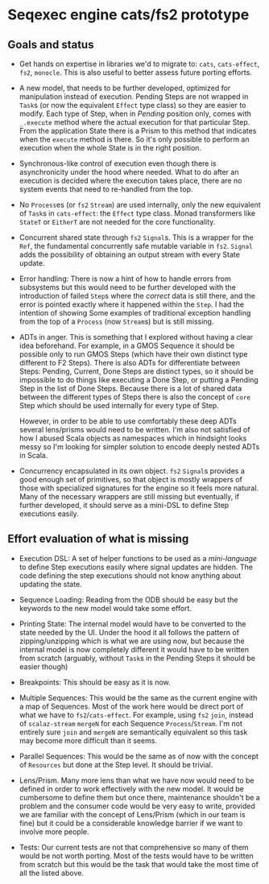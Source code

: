 # Seqexec engine cats/fs2 prototype

## Goals and status

- Get hands on expertise in libraries we'd to migrate to: `cats`, `cats-effect`,
  `fs2`, `monocle`. This is also useful to better assess future porting efforts.

- A new model, that needs to be further developed, optimized for manipulation
  instead of execution. Pending Steps are not wrapped in `Task`s (or now the
  equivalent `Effect` type class) so they are easier to modify. Each type of
  Step, when in *Pending* position only, comes with `_.execute` method where the
  actual execution for that particular Step. From the application State there is
  a Prism to this method that indicates when the `execute` method is there. So
  it's only possible to perform an execution when the whole State is in the
  right position.

- Synchronous-like control of execution even though there is asynchronicity
  under the hood where needed. What to do after an execution is decided where
  the execution takes place, there are no system events that need to re-handled
  from the top.

- No `Process`es (or `fs2` `Stream`) are used internally, only the new
  equivalent of `Task`s in `cats-effect`: the `Effect` type class. Monad
  transformers like `StateT` or `EitherT` are not needed for the core
  functionality.

- Concurrent shared state through `fs2` `Signal`s. This is a wrapper for the
  `Ref`, the fundamental concurrently safe mutable variable in `fs2`. `Signal`
  adds the possibility of obtaining an output stream with every State update.

- Error handling: There is now a hint of how to handle errors from subsystems
  but this would need to be further developed with the introduction of failed
  `Step`s where the *correct* data is still there, and the error is pointed
  exactly where it happened within the `Step`. I had the intention of showing
  Some examples of traditional exception handling from the top of a `Process`
  (now `Stream`s) but is still missing.

- ADTs in anger. This is something that I explored without having a clear idea
  beforehand. For example, in a GMOS Sequence it should be possible only to run
  GMOS Steps (which have their own distinct type different to F2 Steps). There
  is also ADTs for differentiate between Steps: Pending, Current, Done Steps are
  distinct types, so it should be impossible to do things like executing a Done
  Step, or putting a Pending Step in the list of Done Steps. Because there is a
  lot of shared data between the different types of Steps there is also the
  concept of `core` Step which should be used internally for every type of Step.

  However, in order to be able to use comfortably these deep ADTs several
  lens/prisms would need to be written. I'm also not satisfied of how I abused
  Scala objects as namespaces which in hindsight looks messy so I'm looking for
  simpler solution to encode deeply nested ADTs in Scala.

- Concurrency encapsulated in its own object. `fs2` `Signal`s provides a good
  enough set of primitives, so that object is mostly wrappers of those with
  specialized signatures for the engine so it feels more natural. Many of the
  necessary wrappers are still missing but eventually, if further developed, it
  should serve as a mini-DSL to define Step executions easily.

## Effort evaluation of what is missing

 * Execution DSL: A set of helper functions to be used as a *mini-language* to
   define Step executions easily where signal updates are hidden. The code
   defining the step executions should not know anything about updating the
   state.

 * Sequence Loading: Reading from the ODB should be easy but the keywords to the new
   model would take some effort.

 * Printing State: The internal model would have to be converted to the state
   needed by the UI. Under the hood it all follows the pattern of
   zipping/unzipping which is what we are using now, but because the internal
   model is now completely different it would have to be written from scratch
   (arguably, without `Task`s in the Pending Steps it should be easier though)

 * Breakpoints: This should be easy as it is now.

 * Multiple Sequences: This would be the same as the current engine with a map
   of Sequences. Most of the work here would be direct port of what we have to
   `fs2`/`cats-effect`. For example, using `fs2` `join`, instead of
   `scalaz-stream` `mergeN` for each Sequence `Process`/`Stream`. I'm not
   entirely sure `join` and `mergeN` are semantically equivalent so this task
   may become more difficult than it seems.

 * Parallel Sequences: This would be the same as of now with the concept of
   `Resources` but done at the Step level. It should be trivial.

 * Lens/Prism. Many more lens than what we have now would need to be defined in
   order to work effectively with the new model. It would be cumbersome to
   define them but once there, maintenance shouldn't be a problem and the
   consumer code would be very easy to write, provided we are familiar with the
   concept of Lens/Prism (which in our team is fine) but it could be a
   considerable knowledge barrier if we want to involve more people.
   
 * Tests: Our current tests are not that comprehensive so many of them would be
   not worth porting. Most of the tests would have to be written from scratch
   but this would be the task that would take the most time of all the listed
   above.
